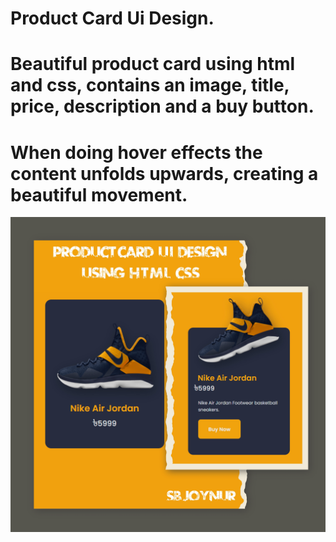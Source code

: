 # Product Card Ui Design.

# Beautiful product card using html and css, contains an image, title, price, description and a buy button. 

# When doing hover effects the content unfolds upwards, creating a beautiful movement.
 
 ![Image Alt](https://github.com/SBJOYNUR/Product-Card-Ui-Design/blob/ef20736ccc826338b92bb437b15ecef79e1d467e/Preview.jpg)
